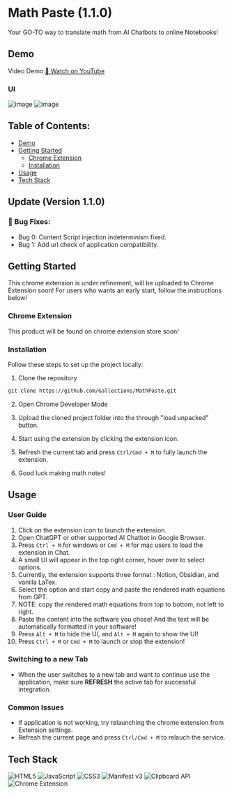 # Math Paste (1.1.0)
Your GO-TO way to translate math from AI Chatbots to online Notebooks!

## Demo
Video Demo:[🎥 Watch on YouTube](https://www.youtube.com/watch?v=m4J2uIUJ6IE)

### UI
![image](https://github.com/user-attachments/assets/39883466-f18b-4af9-8873-1ddbaa9a81a5)
![image](https://github.com/user-attachments/assets/55a43f64-a1f5-4d0c-9e6f-850383174593)

## Table of Contents:
- [Demo](#demo)
- [Getting Started](#getting-started)
  - [Chrome Extension](#chrome-extension)
  - [Installation](#installation)
- [Usage](#usage)
- [Tech Stack](#tech-stack)


## Update (Version 1.1.0)
### 🐛 Bug Fixes:
- Bug 0: Content Script injection indeterminism fixed.
- Bug 1: Add url check of application compatibility.


## Getting Started
This chrome extension is under refinement, will be uploaded to Chrome Extension soon! For users who wants an early start, follow the instructions below!

### Chrome Extension
This product will be found on chrome extension store soon!


### Installation
<b></b>
Follow these steps to set up the project locally:<br>
1. Clone the repository

```bash
git clone https://github.com/Gallections/MathPaste.git
```

2. Open Chrome Developer Mode

3. Upload the cloned project folder into the through "load unpacked" button.

4. Start using the extension by clicking the extension icon.

5. Refresh the current tab and press <code>Ctrl/Cmd + M</code> to fully launch the extension.

6. Good luck making math notes!



## Usage
### User Guide
1. Click on the extension icon to launch the extension.
2. Open ChatGPT or other supported AI Chatbot in Google Browser. 
3. Press `Ctrl + M` for windows or `Cmd + M` for mac users to load the extension in Chat.
4. A small UI will appear in the top right corner, hover over to select options.
5. Currently, the extension supports three format : Notion, Obsidian, and vanilla LaTex.
6. Select the option and start copy and paste the rendered math equations from GPT.
7. NOTE: copy the rendered math equations from top to bottom, not left to right.
8. Paste the content into the software you chose! And the text will be automatically formatted in your software!
9. Press `Alt + M` to hide the UI, and `Alt + M` again to show the UI!
10. Press `Ctrl + M` or `Cmd + M` to launch or stop the extension!

### Switching to a new Tab
- When the user switches to a new tab and want to continue use the application, make sure <b>REFRESH</b> the active tab for successful integration.

### Common Issues
- If application is not working, try relaunching the chrome extension from Extension settings.
- Refresh the current page and press <code>Ctrl/Cmd + M</code> to relauch the service.

## Tech Stack
![HTML5](https://img.shields.io/badge/HTML5-E34F26?style=for-the-badge&logo=html5&logoColor=white)
![JavaScript](https://img.shields.io/badge/JavaScript-F7DF1E?style=for-the-badge&logo=javascript&logoColor=black)
![CSS3](https://img.shields.io/badge/CSS3-1572B6?style=for-the-badge&logo=css3&logoColor=white)
![Manifest v3](https://img.shields.io/badge/Manifest%20v3-000000?style=for-the-badge&logo=json&logoColor=white)
![Clipboard API](https://img.shields.io/badge/Clipboard%20API-5C2D91?style=for-the-badge&logo=googlechrome&logoColor=white)
![Chrome Extension](https://img.shields.io/badge/Chrome%20Extension-4285F4?style=for-the-badge&logo=googlechrome&logoColor=white)
